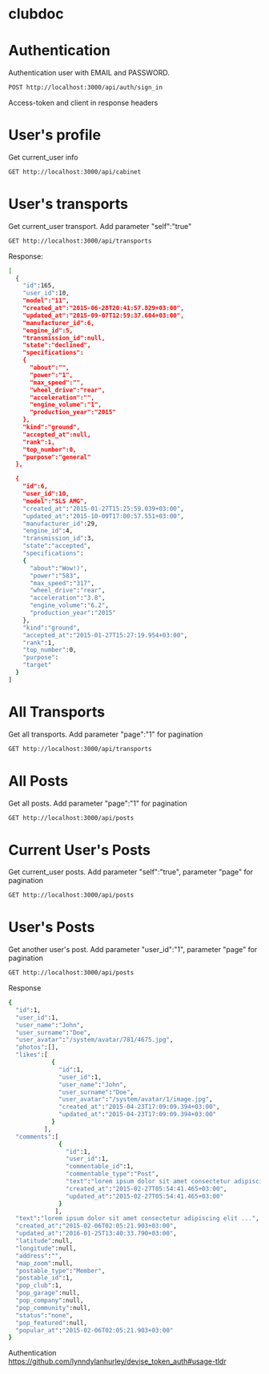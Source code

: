 # clubdoc


# Authentication

Authentication user with EMAIL and PASSWORD.
~~~bash
POST http://localhost:3000/api/auth/sign_in
~~~
Access-token and client in response headers

# User's profile
Get current_user info
~~~bash
GET http://localhost:3000/api/cabinet
~~~

# User's transports
Get current_user transport. Add parameter "self":"true" 
~~~bash
GET http://localhost:3000/api/transports
~~~

Response:
~~~bash
[
  {
    "id":165,
    "user_id":10,
    "model":"11",
    "created_at":"2015-06-28T20:41:57.829+03:00",
    "updated_at":"2015-09-07T12:59:37.604+03:00",
    "manufacturer_id":6,
    "engine_id":5,
    "transmission_id":null,
    "state":"declined",
    "specifications":
    {
      "about":"",
      "power":"1",
      "max_speed":"",
      "wheel_drive":"rear",
      "acceleration":"",
      "engine_volume":"1",
      "production_year":"2015"
    },
    "kind":"ground",
    "accepted_at":null,
    "rank":1,
    "top_number":0,
    "purpose":"general"
  },

  {
    "id":6,
    "user_id":10,
    "model":"SLS AMG",
    "created_at":"2015-01-27T15:25:59.039+03:00",
    "updated_at":"2015-10-09T17:00:57.551+03:00",
    "manufacturer_id":29,
    "engine_id":4,
    "transmission_id":3,
    "state":"accepted",
    "specifications":
    {
      "about":"Wow!)",
      "power":"583",
      "max_speed":"317",
      "wheel_drive":"rear",
      "acceleration":"3.8",
      "engine_volume":"6.2",
      "production_year":"2015"
    },
    "kind":"ground",
    "accepted_at":"2015-01-27T15:27:19.954+03:00",
    "rank":1,
    "top_number":0,
    "purpose":
    "target"
  }
]
~~~

# All Transports
Get all transports. Add parameter "page":"1" for pagination 
~~~bash
GET http://localhost:3000/api/transports
~~~

# All Posts
Get all posts. Add parameter "page":"1" for pagination 
~~~bash
GET http://localhost:3000/api/posts
~~~
# Current User's Posts
Get current_user posts. Add parameter "self":"true", parameter "page" for pagination
~~~bash
GET http://localhost:3000/api/posts
~~~
# User's Posts
Get another user's post. Add parameter "user_id":"1", parameter "page" for pagination
~~~bash
GET http://localhost:3000/api/posts
~~~
Response
~~~bash
{
  "id":1,
  "user_id":1,
  "user_name":"John",
  "user_surname":"Doe",
  "user_avatar":"/system/avatar/781/4675.jpg",
  "photos":[],
  "likes":[
            {
              "id":1,
              "user_id":1,
              "user_name":"John",
              "user_surname":"Doe",
              "user_avatar":"/system/avatar/1/image.jpg",
              "created_at":"2015-04-23T17:09:09.394+03:00",
              "updated_at":"2015-04-23T17:09:09.394+03:00"
            }
          ],
  "comments":[
              {
                "id":1,
                "user_id":1,
                "commentable_id":1,
                "commentable_type":"Post",
                "text":"lorem ipsum dolor sit amet consectetur adipiscing elit",
                "created_at":"2015-02-27T05:54:41.465+03:00",
                "updated_at":"2015-02-27T05:54:41.465+03:00"
              }
             ],
  "text":"lorem ipsum dolor sit amet consectetur adipiscing elit ...",
  "created_at":"2015-02-06T02:05:21.903+03:00",
  "updated_at":"2016-01-25T13:40:33.790+03:00",
  "latitude":null,
  "longitude":null,
  "address":"",
  "map_zoom":null,
  "postable_type":"Member",
  "postable_id":1,
  "pop_club":1,
  "pop_garage":null,
  "pop_company":null,
  "pop_community":null,
  "status":"none",
  "pop_featured":null,
  "popular_at":"2015-02-06T02:05:21.903+03:00" 
}
~~~


Authentication https://github.com/lynndylanhurley/devise_token_auth#usage-tldr


```
